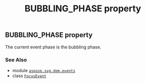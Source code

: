 ﻿---
title: BUBBLING_PHASE property
second_title: Aspose.SVG for Python via .NET API References
description: 
type: docs
weight: 90
url: /python-net/aspose.svg.dom.events/focusevent/bubbling_phase/
is_root: false
---

## BUBBLING_PHASE property


The current event phase is the bubbling phase.

### See Also
* module [`aspose.svg.dom.events`](../../)
* class [`FocusEvent`](/svg/python-net/aspose.svg.dom.events/focusevent)

